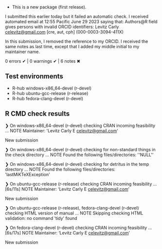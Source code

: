 * This is a new package (first release).


I submitted this earlier today but it failed an automatic check.
I received automated email at 12:55 Pacific June 29 2023 saying that:
  Authors@R field gives persons with invalid ORCID identifiers:
  Levitz Carly <celevitz@gmail.com> [cre, aut, cph] (000-0003-3094-411X)
  
In this submission, I removed the reference to my ORCID. I received the same 
notes as last time, except that I added my middle initial to my maintainer name.

0 errors ✔ | 0 warnings ✔ | 6 notes ✖

## Test environments
- R-hub windows-x86_64-devel (r-devel)
- R-hub ubuntu-gcc-release (r-release)
- R-hub fedora-clang-devel (r-devel)

## R CMD check results
❯ On windows-x86_64-devel (r-devel)
  checking CRAN incoming feasibility ... NOTE
  Maintainer: 'Levitz Carly E <celevitz@gmail.com>'
  
  New submission

❯ On windows-x86_64-devel (r-devel)
  checking for non-standard things in the check directory ... NOTE
  Found the following files/directories:
    ''NULL''

❯ On windows-x86_64-devel (r-devel)
  checking for detritus in the temp directory ... NOTE
  Found the following files/directories:
    'lastMiKTeXException'

❯ On ubuntu-gcc-release (r-release)
  checking CRAN incoming feasibility ... [6s/11s] NOTE
  Maintainer: ‘Levitz Carly E <celevitz@gmail.com>’
  
  New submission

❯ On ubuntu-gcc-release (r-release), fedora-clang-devel (r-devel)
  checking HTML version of manual ... NOTE
  Skipping checking HTML validation: no command 'tidy' found

❯ On fedora-clang-devel (r-devel)
  checking CRAN incoming feasibility ... [6s/17s] NOTE
  Maintainer: ‘Levitz Carly E <celevitz@gmail.com>’
  
  New submission
